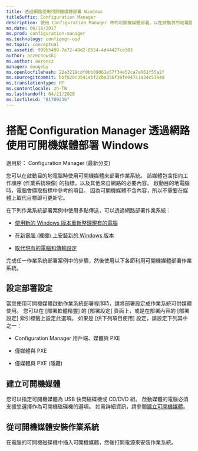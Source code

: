 ```yaml
---
title: 透過網路使用可開機媒體部署 Windows
titleSuffix: Configuration Manager
description: 使用 Configuration Manager 中的可開機媒體部署，以在啟動目的地電腦時部署作業系統。
ms.date: 06/16/2017
ms.prod: configuration-manager
ms.technology: configmgr-osd
ms.topic: conceptual
ms.assetid: 999b5409-7e72-48d2-8554-4d44427ce383
author: aczechowski
ms.author: aaroncz
manager: dougeby
ms.openlocfilehash: 22a3219cdf0bb09061e57f34e52ca7a061f55a2f
ms.sourcegitcommit: bbf820c35414bf2cba356f30fe047c1a34c5384d
ms.translationtype: HT
ms.contentlocale: zh-TW
ms.lasthandoff: 04/21/2020
ms.locfileid: "81709236"
---
```

# <a name="use-bootable-media-to-deploy-windows-over-the-network-with-configuration-manager"></a>搭配 Configuration Manager 透過網路使用可開機媒體部署 Windows

適用於：  Configuration Manager (最新分支)

您可以在啟動目的地電腦時使用可開機媒體來部署作業系統。 該媒體包含指向工作順序 (作業系統映像) 的指標，以及其他來自網路的必要內容。 啟動目的地電腦時，電腦會擷取指標中參考的項目。 因為可開機媒體不含內容，所以不需要在媒體上取代目標即可更新它。

在下列作業系統部署案例中使用多點傳送，可以透過網路部署作業系統：

-   [使用新的 Windows 版本重新整理現有的電腦](refresh-an-existing-computer-with-a-new-version-of-windows.md)

-   [在新電腦 (裸機) 上安裝新的 Windows 版本](install-new-windows-version-new-computer-bare-metal.md)  

-   [取代現有的電腦和傳輸設定](replace-an-existing-computer-and-transfer-settings.md)  

完成任一作業系統部署案例中的步驟，然後使用以下各節利用可開機媒體部署作業系統。  

## <a name="configure-deployment-settings"></a>設定部署設定  
當您使用可開機媒體啟動作業系統部署程序時，請將部署設定成作業系統可供媒體使用。 您可以在 [部署軟體精靈] 的 [部署設定]  頁面上，或是在部署內容的 [部署設定]  索引標籤上設定此選項。 如果是 [供下列項目使用]  設定，請設定下列其中之一：

-   Configuration Manager 用戶端、媒體與 PXE

-   僅媒體與 PXE

-   僅媒體與 PXE (隱藏)

## <a name="create-the-bootable-media"></a>建立可開機媒體
您可以指定可開機媒體為 USB 快閃磁碟機或 CD/DVD 組。 啟動媒體的電腦必須支援您選擇作為可開機磁碟機的選項。 如需詳細資訊，請參閱[建立可開機媒體](create-bootable-media.md)。  

##  <a name="install-the-operating-system-from--bootable-media"></a><a name="BKMK_Deploy"></a> 從可開機媒體安裝作業系統  
在電腦的可開機磁碟機中插入可開機媒體，然後打開電源來安裝作業系統。
